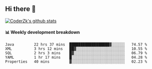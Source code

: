## Hi there 👋

[![CoderZk's github stats](https://github-readme-stats.vercel.app/api?username=zhoukuo123&show_icons=true&count_private=true)](https://github.com/anuraghazra/github-readme-stats)

#### :bar_chart: Weekly development breakdown

<!--START_SECTION:waka-->
```text
Java         22 hrs 37 mins  ██████████████████▓░░░░░░   74.57 % 
XML          3 hrs 12 mins   ██▓░░░░░░░░░░░░░░░░░░░░░░   10.55 % 
SQL          2 hrs 3 mins    █▓░░░░░░░░░░░░░░░░░░░░░░░   06.79 % 
YAML         1 hr 17 mins    █░░░░░░░░░░░░░░░░░░░░░░░░   04.28 % 
Properties   40 mins         ▓░░░░░░░░░░░░░░░░░░░░░░░░   02.23 % 
```
<!--END_SECTION:waka-->
